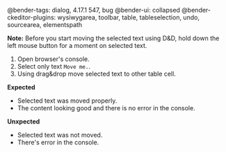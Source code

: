 @bender-tags: dialog, 4.17.1 547, bug
@bender-ui: collapsed
@bender-ckeditor-plugins: wysiwygarea, toolbar, table, tableselection, undo, sourcearea, elementspath

**Note:** Before you start moving the selected text using D&D, hold down the left mouse button for a moment on selected text.

1. Open browser's console.
2. Select only text `Move me.`.
3. Using drag&drop move selected text to other table cell.

**Expected**

* Selected text was moved properly.
* The content looking good and there is no error in the console.

**Unxpected**

* Selected text was not moved.
* There's error in the console.
